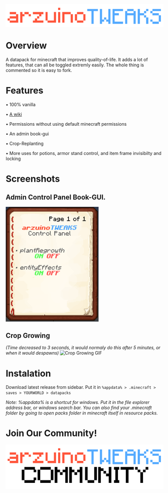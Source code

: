 ![arzuinoTWEAKS Logo](/assets/images/arzuinoTWEAKS.png)

# Overview
A datapack for minecraft that improves quality-of-life. It adds a lot of features, that can all be toggled extremly easily. The whole thing is commented so it is easy to fork.


# Features

• 100% vanilla

• [A wiki](https://github.com/arzuino/arzuinoTWEAKS/wiki)

• Permissions without using default minecraft permissions

• An admin book-gui

• Crop-Replanting

• More uses for potions, armor stand control, and item frame invisibilty and locking

# Screenshots
## Admin Control Panel Book-GUI.

![Admin Control Panel Screenshot](/assets/images/adminCPbook.png)

## Crop Growing 
*(Time decreased to 3 seconds, it would normaly do this after 5 minutes, or when it would despawns)*
![Crop Growing GIF](/assets/images/cropGrowing.gif)

# Instalation

Download latest release from sidebar. Put it in `%appdata% > .minecraft > saves > YOURWORLD > datapacks`

*Note: %appdata% is a shortcut for windows. Put it in the file explorer address bar, or windows search bar. You can also find your .minecraft folder by going to open packs folder in minecraft itself in resource packs.*

# Join Our Community!

[![arzuinoTWEAKS Commuinity](/assets/images/arzuinoTWEAKScommunity.png)](https://discord.gg/Byfqh3JPH4)
#
